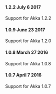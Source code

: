 #### 1.2.2 July 6 2017 ####

Support for Akka 1.2.2

#### 1.0.9 June 23 2017 ####

Support for Akka 1.2.0

#### 1.0.8 March 27 2016 ####

Support for Akka 1.0.8

#### 1.0.7 April 7 2016 ####

Support for Akka 1.0.7

